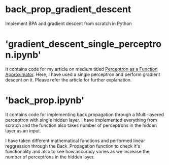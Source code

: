 # back_prop_gradient_descent
Implement BPA and gradient descent from scratch in Python


# 'gradient_descent_single_perceptron.ipynb' 

It contains code for my article on medium titled [Perceptron as a Function Approximator](https://ai.plainenglish.io/perceptron-as-a-function-approximator-a7217ba0708c?source=friends_link&sk=7b3fc7217d0d411797e835cfa021521b).
Here, I have used a single perceptron and perform gradient descent on it. Please refer the article for further explanation.


# 'back_prop.ipynb' 

It contains code for implementing back propagation through a Multi-layered perceptron with single hidden layer. I have implemented everything from scratch and the function also takes number of perceptrons in the hidden layer as an input.

I have taken different mathematical functions and performed linear reggression through the Back_Propagation function to check it's functionality and also to see how accuracy varies as we increase the number of perceptrons in the hidden layer.
